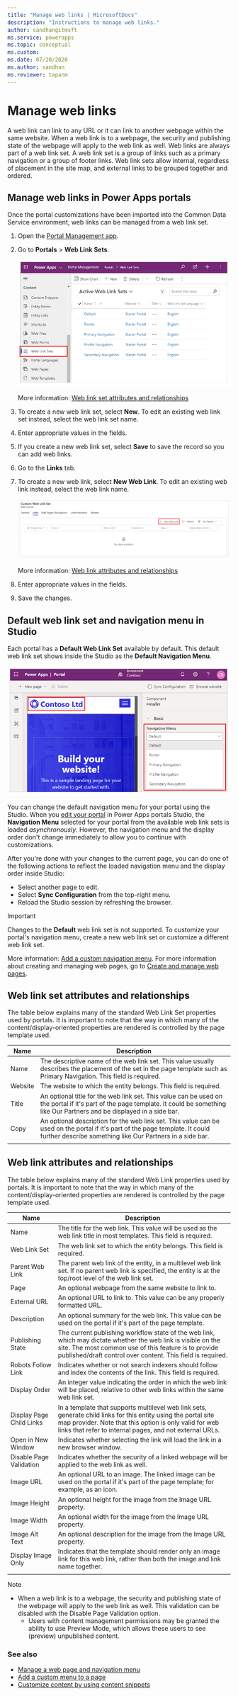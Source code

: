 ```yaml
---
title: "Manage web links | MicrosoftDocs"
description: "Instructions to manage web links."
author: sandhangitmsft
ms.service: powerapps
ms.topic: conceptual
ms.custom: 
ms.date: 07/20/2020
ms.author: sandhan
ms.reviewer: tapanm
---
```


# Manage web links

A web link can link to any URL or it can link to another webpage within the same website. When a web link is to a webpage, the security and publishing state of the webpage will apply to the web link as well. Web links are always part of a web link set. A web link set is a group of links such as a primary navigation or a group of footer links. Web link sets allow internal, regardless of placement in the site map, and external links to be grouped together and ordered.

## Manage web links in Power Apps portals

Once the portal customizations have been imported into the Common Data Service environment, web links can be managed from a web link set.

1. Open the [Portal Management app](configure-portal.md).

1. Go to **Portals** > **Web Link Sets**.

    ![Web Link Sets](media/manage-web-links/web-link-set.png "Web Link Sets")

    More information: [Web link set attributes and relationships](#web-link-set-attributes-and-relationships)

1. To create a new web link set, select **New**. To edit an existing web link set instead, select the web link set name.

1. Enter appropriate values in the fields.

1. If you create a new web link set, select **Save** to save the record so you can add web links.

1. Go to the **Links** tab.

1. To create a new web link, select **New Web Link**. To edit an existing web link instead, select the web link name.

    ![Add web link](media/manage-web-links/add-web-link.png "add web link")

    More information: [Web link attributes and relationships](#web-link-attributes-and-relationships)

1. Enter appropriate values in the fields.

1. Save the changes.

## Default web link set and navigation menu in Studio

Each portal has a **Default Web Link Set** available by default. This default web link set shows inside the Studio as the **Default Navigation Menu**.

![Default Navigation Menu](media/manage-web-links/navigation-menu.png "Default Navigation Menu")

You can change the default navigation menu for your portal using the Studio. When you [edit your portal](../manage-existing-portals.md#edit) in Power Apps portals Studio, the **Navigation Menu** selected for your portal from the available web link sets is loaded *asynchronously*. However, the navigation menu and the display order don't change immediately to allow you to continue with customizations. 

After you're done with your changes to the current page, you can do one of the following actions to reflect the loaded navigation menu and the display order inside Studio:

- Select another page to edit.
- Select **Sync Configuration** from the top-right menu.
- Reload the Studio session by refreshing the browser.

> [!IMPORTANT]
> Changes to the **Default** web link set is not supported. To customize your portal's navigation menu, create a new web link set or customize a different web link set.

More information: [Add a custom navigation menu](../compose-page.md#add-a-custom-menu). For more information about creating and managing web pages, go to [Create and manage web pages](../create-manage-webpages.md).

## Web link set attributes and relationships

The table below explains many of the standard Web Link Set properties used by portals. It is important to note that the way in which many of the content/display-oriented properties are rendered is controlled by the page template used.

| Name    | Description                                                                                                                                                                                  |
|---------|----------------------------------------------------------------------------------------------------------------------------------------------------------------------------------------------|
| Name    | The descriptive name of the web link set. This value usually describes the placement of the set in the page template such as Primary Navigation. This field is required.                   |
| Website | The website to which the entity belongs. This field is required.                                                                                                                             |
| Title   | An optional title for the web link set. This value can be used on the portal if it's part of the page template. It could be something like Our Partners and be displayed in a side bar.    |
| Copy    | An optional description for the web link set. This value can be used on the portal if it's part of the page template. It could further describe something like Our Partners in a side bar. |
||

## Web link attributes and relationships

The table below explains many of the standard Web Link properties used by portals. It is important to note that the way in which many of the content/display-oriented properties are rendered is controlled by the page template used.


|           Name           |                                                                                                               Description                                                                                                               |
|--------------------------|-----------------------------------------------------------------------------------------------------------------------------------------------------------------------------------------------------------------------------------------|
|           Name           |                                                          The title for the web link. This value will be used as the web link title in most templates. This field is required.                                                           |
|       Web Link Set       |                                                                                  The web link set to which the entity belongs. This field is required.                                                                                  |
|     Parent Web Link      |                                      The parent web link of the entity, in a multilevel web link set. If no parent web link is specified, the entity is at the top/root level of the web link set.                                      |
|           Page           |                                                                                          An optional webpage from the same website to link to.                                                                                          |
|        External URL      |                                                                                An optional URL to link to. This value can be any properly formatted URL.                                                                                |
|       Description        |                                                              An optional summary for the web link. This value can be used on the portal if it's part of the page template.                                                              |
|     Publishing State     | The current publishing workflow state of the web link, which may dictate whether the web link is visible on the site. The most common use of this feature is to provide published/draft control over content. This field is required. |
|    Robots Follow Link    |                                                           Indicates whether or not search indexers should follow and index the contents of the link. This field is required.                                                            |
|      Display Order       |                                                  An integer value indicating the order in which the web link will be placed, relative to other web links within the same web link set.                                                  |
| Display Page Child Links |  In a template that supports multilevel web link sets, generate child links for this entity using the portal site map provider. Note that this option is only valid for web links that refer to internal pages, and not external URLs.  |
|    Open in New Window    |                                                                            Indicates whether selecting the link will load the link in a new browser window.                                                                             |
| Disable Page Validation  |                                                                       Indicates whether the security of a linked webpage will be applied to the web link as well.                                                                       |
|        Image URL         |                                                   An optional URL to an image. The linked image can be used on the portal if it's part of the page template; for example, as an icon.                                                   |
|       Image Height       |                                                                                      An optional height for the image from the Image URL property.                                                                                      |
|       Image Width        |                                                                                      An optional width for the image from the Image URL property.                                                                                       |
|      Image Alt Text      |                                                                                   An optional description for the image from the Image URL property.                                                                                    |
|    Display Image Only    |                                                   Indicates that the template should render only an image link for this web link, rather than both the image and link name together.                                                    |
|                          |                                                                                                                                                                                                                                         |

> [!NOTE]
> - When a web link is to a webpage, the security and publishing state of the webpage will apply to the web link as well. This validation can be disabled with the Disable Page Validation option. 
>   - Users with content management permissions may be granted the ability to use Preview Mode, which allows these users to see (preview) unpublished content.

### See also

- [Manage a web page and navigation menu](../create-manage-webpages.md#manage-webpage)
- [Add a custom menu to a page](../compose-page.md#add-a-custom-menu)
- [Customize content by using content snippets](customize-content-snippets.md)
